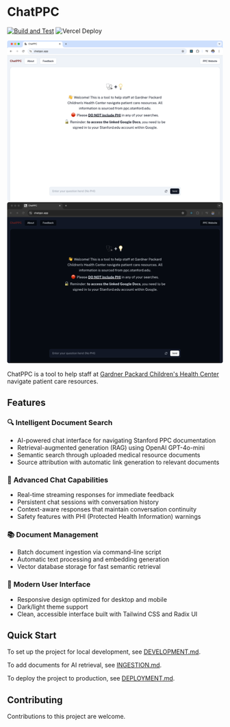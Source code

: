 # ChatPPC

[![Build and Test](https://github.com/StanfordBDHG/ChatPPC/actions/workflows/build-and-test.yml/badge.svg)](https://github.com/StanfordBDHG/ChatPPC/actions/workflows/build-and-test.yml) 
![Vercel Deploy](https://deploy-badge.vercel.app/vercel/chatppc)

![ChatPPC Screenshot](public/images/ChatPPC-screenshot-light.png#gh-light-mode-only)
![ChatPPC Screenshot](public/images/ChatPPC-screenshot-dark.png#gh-dark-mode-only)

ChatPPC is a tool to help staff at [Gardner Packard Children's Health Center](https://med.stanford.edu/ppc.html) navigate patient care resources.

## Features

### 🔍 **Intelligent Document Search**
- AI-powered chat interface for navigating Stanford PPC documentation
- Retrieval-augmented generation (RAG) using OpenAI GPT-4o-mini
- Semantic search through uploaded medical resource documents
- Source attribution with automatic link generation to relevant documents

### 💬 **Advanced Chat Capabilities**
- Real-time streaming responses for immediate feedback
- Persistent chat sessions with conversation history
- Context-aware responses that maintain conversation continuity
- Safety features with PHI (Protected Health Information) warnings

### 📚 **Document Management**
- Batch document ingestion via command-line script
- Automatic text processing and embedding generation
- Vector database storage for fast semantic retrieval

### 🎨 **Modern User Interface**
- Responsive design optimized for desktop and mobile
- Dark/light theme support
- Clean, accessible interface built with Tailwind CSS and Radix UI

## Quick Start

To set up the project for local development, see [DEVELOPMENT.md](./DEVELOPMENT.md).

To add documents for AI retrieval, see [INGESTION.md](./INGESTION.md).

To deploy the project to production, see [DEPLOYMENT.md](./DEPLOYMENT.md).

## Contributing

Contributions to this project are welcome.